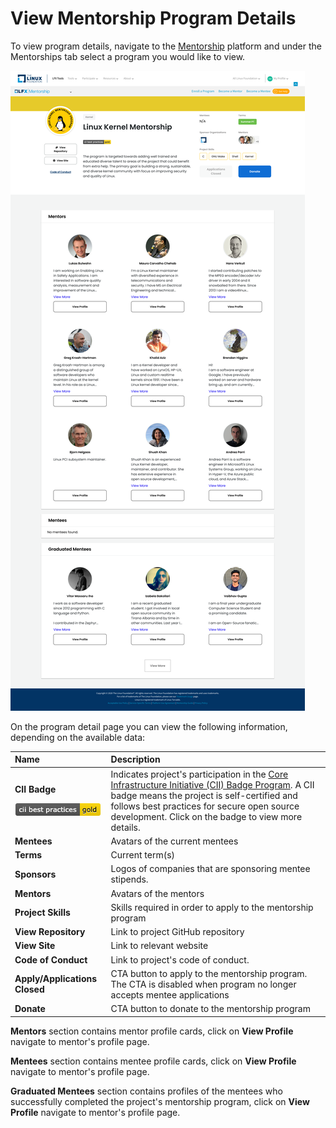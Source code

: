 # View Mentorship Program Details

To view program details, navigate to the [Mentorship](https://people.communitybridge.org/profile) platform and under the Mentorships tab select a program you would like to view. 

![](../../.gitbook/assets/program-details.png)

On the program detail page you can view the following information, depending on the available data:

<table>
  <thead>
    <tr>
      <th style="text-align:left"><b>Name</b>
      </th>
      <th style="text-align:left">Description</th>
    </tr>
  </thead>
  <tbody>
    <tr>
      <td style="text-align:left">
        <p><b>CII Badge </b>
        </p>
        <p>
          <img src="../../.gitbook/assets/7418694.png" alt/>
        </p>
      </td>
      <td style="text-align:left">Indicates project&apos;s participation in the <a href="https://www.coreinfrastructure.org/programs/badge-program/">Core Infrastructure Initiative (CII) Badge Program</a>.
        A CII badge means the project is self-certified and follows best practices
        for secure open source development. Click on the badge to view more details.</td>
    </tr>
    <tr>
      <td style="text-align:left"><b>Mentees</b>
      </td>
      <td style="text-align:left">Avatars of the current mentees</td>
    </tr>
    <tr>
      <td style="text-align:left"><b>Terms</b>
      </td>
      <td style="text-align:left">Current term(s)</td>
    </tr>
    <tr>
      <td style="text-align:left"><b>Sponsors</b>
      </td>
      <td style="text-align:left">Logos of companies that are sponsoring mentee stipends.</td>
    </tr>
    <tr>
      <td style="text-align:left"><b>Mentors</b>
      </td>
      <td style="text-align:left">Avatars of the mentors</td>
    </tr>
    <tr>
      <td style="text-align:left"><b>Project Skills</b>
      </td>
      <td style="text-align:left">Skills required in order to apply to the mentorship program</td>
    </tr>
    <tr>
      <td style="text-align:left"><b>View Repository</b>
      </td>
      <td style="text-align:left">Link to project GitHub repository</td>
    </tr>
    <tr>
      <td style="text-align:left"><b>View Site</b>
      </td>
      <td style="text-align:left">Link to relevant website</td>
    </tr>
    <tr>
      <td style="text-align:left"><b>Code of Conduct</b>
      </td>
      <td style="text-align:left">Link to project&apos;s code of conduct.</td>
    </tr>
    <tr>
      <td style="text-align:left"><b>Apply/Applications Closed</b>
      </td>
      <td style="text-align:left">CTA button to apply to the mentorship program. The CTA is disabled when
        program no longer accepts mentee applications</td>
    </tr>
    <tr>
      <td style="text-align:left"><b>Donate</b>
      </td>
      <td style="text-align:left">CTA button to donate to the mentorship program</td>
    </tr>
  </tbody>
</table>

**Mentors** section contains mentor profile cards, click on **View Profile** navigate to mentor's profile page.

**Mentees** section contains mentee profile cards, click on **View Profile** navigate to mentor's profile page.

**Graduated Mentees** section contains profiles of the mentees who successfully completed the project's mentorship program, click on **View Profile** navigate to mentor's profile page.

